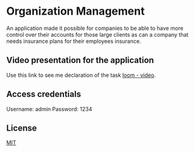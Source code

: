 # Organization Management

An application made it possible for companies to be able to have more control over their accounts for those large clients as can a company that needs insurance plans for their employees insurance.

## Video presentation for the application

Use this link to see me declaration of the task [loom - video](https://www.loom.com/share/223f0c8a499948fdbbe14851a4751de7?sid=8a83b602-a8d3-4220-8f15-2ad3b6380d9a).

## Access credentials

Username: admin
Password: 1234

## License
[MIT](https://choosealicense.com/licenses/mit/)
